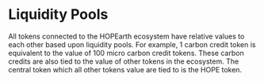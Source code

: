 # Liquidity Pools

All tokens connected to the HOPEarth ecosystem have relative values to each other based upon liquidity pools. For example, 1 carbon credit token is equivalent to the value of 100 micro carbon credit tokens. These carbon credits are also tied to the value of other tokens in the ecosystem. The central token which all other tokens value are tied to is the HOPE token.&#x20;
